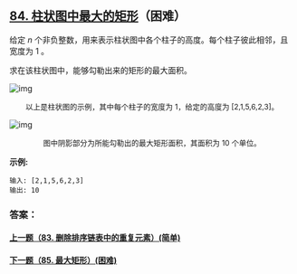 ## [84. 柱状图中最大的矩形](https://leetcode-cn.com/problems/largest-rectangle-in-histogram/)（困难）

给定 *n* 个非负整数，用来表示柱状图中各个柱子的高度。每个柱子彼此相邻，且宽度为 1 。

求在该柱状图中，能够勾勒出来的矩形的最大面积。

![img](https://assets.leetcode-cn.com/aliyun-lc-upload/uploads/2018/10/12/histogram.png)

<center><font size=2>以上是柱状图的示例，其中每个柱子的宽度为 1，给定的高度为 [2,1,5,6,2,3]。</font></center>

![img](https://assets.leetcode-cn.com/aliyun-lc-upload/uploads/2018/10/12/histogram_area.png)

<center><font size=2>图中阴影部分为所能勾勒出的最大矩形面积，其面积为 10 个单位。</font></center>

**示例:**

```
输入: [2,1,5,6,2,3]
输出: 10
```



### 答案：



#### [上一题（83. 删除排序链表中的重复元素）(简单)](https://github.com/sdwwld/leetCode/blob/master/src/main/java/com/wld/java/leetcode/leetCode0083.md)

#### [下一题（85. 最大矩形）(困难)](https://github.com/sdwwld/leetCode/blob/master/src/main/java/com/wld/java/leetcode/leetCode0085.md)